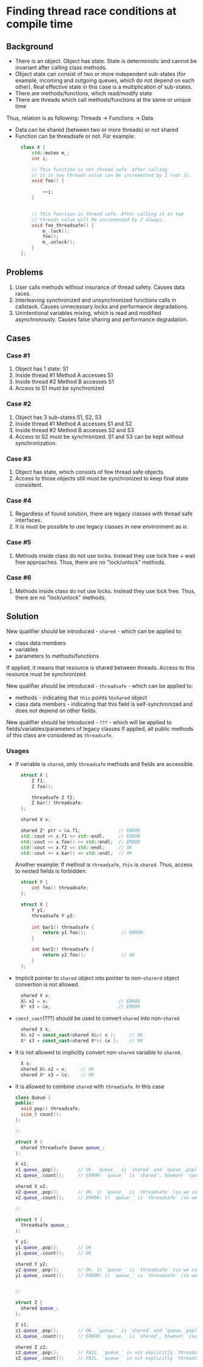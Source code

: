 
# Finding thread race conditions at compile time

## Background

* There is an object. Object has state. State is deterministic and cannot be invariant after calling class methods.
* Object state can consist of two or more independent sub-states (for example, incoming and outgoing queues, which do not depend on each other).
  Real effective state in this case is a multiplication of sub-states.
* There are methods/functions, which read/modify state
* There are threads which call methods/functions at the same or unique time

Thus, relation is as following: Threads -> Functions -> Data

* Data can be shared (between two or more threads) or not shared
* Function can be threadsafe or not. For example:
  ```cpp
    class X {
        std::mutex m_;
        int i;

        // This function is not thread safe. After calling          
        // it in two threads value can be incremented by 1 (not 2).
        void foo() {        
                            
            ++i;
        }


        // This function is thread safe. After calling it in two
        // threads value will be incremented by 2 always.              
        void foo_threadsafe() {         
            m_.lock();
            foo();
            m_.unlock();
        }
    };
  ``` 

## Problems

1. User calls methods without insurance of thread safety. 
   Causes data races.
2. Interleaving synchronized and unsynchronized functions calls in callstack. 
   Causes unnecessary locks and performance degradations.
3. Unintentional variables mixing, which is read and modified asynchronously.
   Causes false sharing and performance degradation.

## Cases

### Case #1

1. Object has 1 state: S1
2. Inside thread #1 Method A accesses S1
3. Inside thread #2 Method B accesses S1
4. Access to S1 must be synchronized

### Case #2

1. Object has 3 sub-states S1, S2, S3
2. Inside thread #1 Method A accesses S1 and S2
3. Inside thread #2 Method B accesses S2 and S3
4. Access to S2 must be synchronized. S1 and S3 can be kept without synchronization.

### Case #3

1. Object has state, which consists of few thread safe objects. 
2. Access to those objects still must be synchronized to keep final state consistent.

### Case #4

1. Regardless of found solution, there are legacy classes with thread safe interfaces.
2. It is must be possible to use legacy classes in new environment as is

### Case #5

1. Methods inside class do not use locks. Instead they use lock free + wait free approaches. Thus, there are no "lock/unlock" methods.

### Case #6

1. Methods inside class do not use locks. Instead they use lock free. Thus, there are no "lock/unlock" methods.

## Solution
                       
New qualifier should be introduced - `shared` - which can be applied to:

* class data members
* variables
* parameters to methods/functions

If applied, it means that resource is shared between threads. Access to this resource must be synchronized.

New qualifier should be introduced - `threadsafe` - which can be applied to:

* methods - indicating that `this` points to`shared` object
* class data members - indicating that this field is self-synchronized and does not depend on other fields.

New qualifier should be introduced - `???` - which will be applied to fields/variables/parameters of legacy classes
If applied, all public methods of this class are considered as `threadsafe`.

### Usages

- If variable is `shared`, only `threadsafe` methods and fields are accessible.

  ```cpp
    struct X {
        Z f1;
        Z foo();

        threadsafe Z f2;
        Z bar() threadsafe;
    };

    shared X x;

    shared Z* ptr = &x.f1;              // ERROR
    std::cout << x.f1 << std::endl;     // ERROR
    std::cout << x.foo() << std::endl;  // ERROR
    std::cout << x.f2 << std::endl;     // OK
    std::cout << x.bar() << std::endl;  // OK
  ```

  Another example: If method is `threadsafe`, `this` is `shared`. Thus, access to nested fields is forbidden.

  ```cpp
    struct Y {
        int foo() threadsafe;
    };

    struct X {
        Y y1;
        threadsafe Y y2;
        
        int bar1() threadsafe { 
            return y1.foo();             // ERROR
        }

        int bar2() threadsafe { 
            return y2.foo();             // OK
        }
    };
  ```

- Implicit pointer to `shared` object into pointer to non-`sharerd` object convertion is not allowed.
  ```cpp
    shared X x;
    X& x2 = x;                          // ERROR
    X* x3 = &x;                         // ERROR
  ```

- `const_cast`(???) should be used to convert `shared` into non-`shared`
  ```cpp
    shared X x;
    X& x2 = const_cast<shared X&>( x );     // OK
    X* x3 = const_cast<shared X*>( &x );    // OK
  ```

- It is not allowed to implicitly convert non-`shared` variable to `shared`.
  ```cpp
    X x;
    shared X& x2 = x;     // OK
    shared X* x3 = &x;    // OK
  ```

- It is allowed to combine `shared` with `threadsafe`. In this case 
  ```cpp
  class Queue {
  public:
    void pop() threadsafe;
    size_t count();
  };

  //

  struct X {
    shared threadsafe Queue queue_;  
  };

  X x1;
  x1.queue_.pop();       // OK. `queue_` is `shared` and `queue_.pop()` is `threadsafe`
  x1.queue_.count();     // ERROR: `queue_` is `shared`, however `count` is not `threadsafe`

  shared X x2;
  x2.queue_.pop();       // OK. 1) `queue_` is `threadsafe` (so we can access it). 2) `queue_` is explicitly `shared` and `queue_.pop()` is `threadsafe`
  x2.queue_.count();     // ERROR: 1) `queue_` is `threadsafe` (so we can access it). 2) `queue_` is `shared`, however `count` is not `threadsafe`

  //

  struct Y {
    threadsafe queue_;  
  };

  Y y1;
  y1.queue_.pop();       // OK
  y1.queue_.count();     // OK

  shared Y y2;
  y2.queue_.pop();       // OK. 1) `queue_` is `threadsafe` (so we can access it). 2) `queue_` is implicitly `shared` and `queue_.pop()` is `threadsafe`
  y1.queue_.count();     // ERROR: 1) `queue_` is `threadsafe` (so we can access it). 2) `queue_` is implicitly `shared`, however `count` is not `threadsafe`


  //

  struct Z {
    shared queue_;  
  };

  Z z1;
  z1.queue_.pop();       // OK. `queue_` is `shared` and `queue_.pop()` is `threadsafe`
  x1.queue_.count();     // ERROR: `queue_` is `shared`, however `count` is not `threadsafe`

  shared Z z2;
  z2.queue_.pop();       // FAIL. `queue_` is not explicitly `threadsafe` 
  z2.queue_.count();     // FAIL. `queue_` is not explicitly `threadsafe`

  ```
  